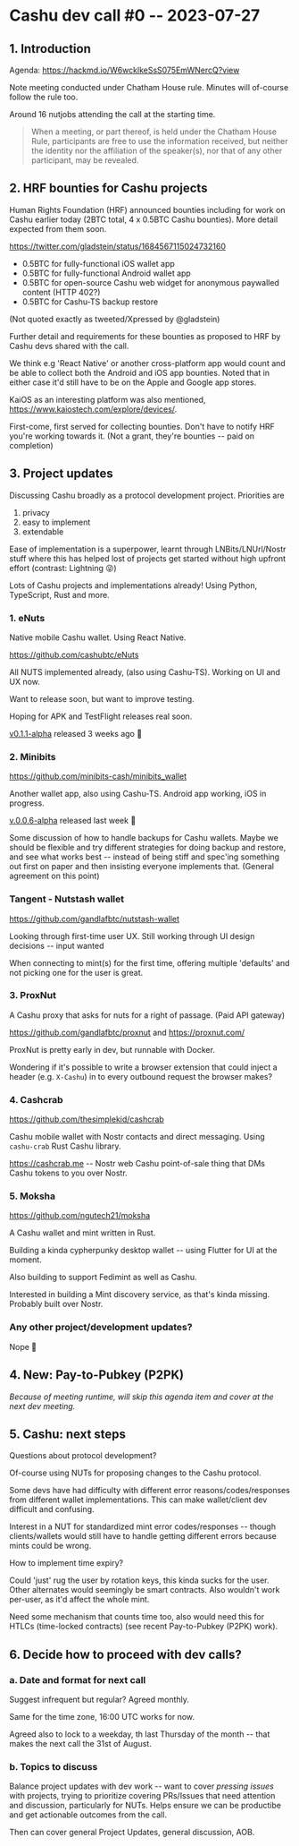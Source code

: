 # Cashu dev call #0 -- 2023-07-27

## 1. Introduction

Agenda: https://hackmd.io/W6wcklkeSsS075EmWNercQ?view

Note meeting conducted under Chatham House rule. Minutes will of-course follow the rule too.

Around 16 nutjobs attending the call at the starting time.

> When a meeting, or part thereof, is held under the Chatham House Rule,
> participants are free to use the information received, but neither the
> identity nor the affiliation of the speaker(s), nor that of any other
> participant, may be revealed.


## 2. HRF bounties for Cashu projects

Human Rights Foundation (HRF) announced bounties including for work on Cashu earlier today (2BTC total, 4 x 0.5BTC Cashu bounties). More detail expected from them soon.

https://twitter.com/gladstein/status/1684567115024732160

 - 0.5BTC for fully-functional iOS wallet app
 - 0.5BTC for fully-functional Android wallet app
 - 0.5BTC for open-source Cashu web widget for anonymous paywalled content (HTTP 402?)
 - 0.5BTC for Cashu-TS backup restore

(Not quoted exactly as tweeted/Xpressed by @gladstein)

Further detail and requirements for these bounties as proposed to HRF by Cashu devs shared with the call.

We think e.g 'React Native' or another cross-platform app would count and be able to collect both the Android and iOS app bounties. Noted that in either case it'd still have to be on the Apple and Google app stores.

KaiOS as an interesting platform was also mentioned, https://www.kaiostech.com/explore/devices/.

First-come, first served for collecting bounties. Don't have to notify HRF you're working towards it. (Not a grant, they're bounties -- paid on completion)


## 3. Project updates

Discussing Cashu broadly as a protocol development project. Priorities are

 1. privacy
 2. easy to implement
 3. extendable

Ease of implementation is a superpower, learnt through LNBits/LNUrl/Nostr stuff where this has helped lost of projects get started without high upfront effort (contrast: Lightning 😜)

Lots of Cashu projects and implementations already! Using Python, TypeScript, Rust and more.

### 1. eNuts

Native mobile Cashu wallet. Using React Native.

https://github.com/cashubtc/eNuts

All NUTS implemented already, (also using Cashu-TS). Working on UI and UX now.

Want to release soon, but want to improve testing.

Hoping for APK and TestFlight releases real soon.

[v0.1.1-alpha](https://github.com/cashubtc/eNuts/releases/tag/v0.1.1-alpha) released 3 weeks ago 🎉

### 2. Minibits

https://github.com/minibits-cash/minibits_wallet

Another wallet app, also using Cashu-TS. Android app working, iOS in progress.

[v.0.0.6-alpha](https://github.com/minibits-cash/minibits_wallet/releases/tag/v0.0.6-alpha) released last week 🎉

Some discussion of how to handle backups for Cashu wallets. Maybe we should be flexible and try different strategies for doing backup and restore, and see what works best -- instead of being stiff and spec'ing something out first on paper and then insisting everyone implements that. (General agreement on this point)

### Tangent - Nutstash wallet

https://github.com/gandlafbtc/nutstash-wallet

Looking through first-time user UX. Still working through UI design decisions -- input wanted

When connecting to mint(s) for the first time, offering multiple 'defaults' and not picking one for the user is great.

### 3. ProxNut

A Cashu proxy that asks for nuts for a right of passage. (Paid API gateway)

https://github.com/gandlafbtc/proxnut and https://proxnut.com/

ProxNut is pretty early in dev, but runnable with Docker.

Wondering if it's possible to write a browser extension that could inject a header (e.g. `X-Cashu`) in to every outbound request the browser makes?

### 4. Cashcrab

https://github.com/thesimplekid/cashcrab

Cashu mobile wallet with Nostr contacts and direct messaging. Using `cashu-crab` Rust Cashu library.

https://cashcrab.me -- Nostr web Cashu point-of-sale thing that DMs Cashu tokens to you over Nostr.

### 5. Moksha

https://github.com/ngutech21/moksha

A Cashu wallet and mint written in Rust.

Building a kinda cypherpunky desktop wallet -- using Flutter for UI at the moment.

Also building to support Fedimint as well as Cashu.

Interested in building a Mint discovery service, as that's kinda missing. Probably built over Nostr.

### Any other project/development updates?

Nope 🥜

## 4. New: Pay-to-Pubkey (P2PK)

*Because of meeting runtime, will skip this agenda item and cover at the next dev meeting.*


## 5. Cashu: next steps

Questions about protocol development?

Of-course using NUTs for proposing changes to the Cashu protocol.

Some devs have had difficulty with different error reasons/codes/responses from different wallet implementations.
This can make wallet/client dev difficult and confusing.

Interest in a NUT for standardized mint error codes/responses -- though clients/wallets would still have to handle getting different errors because mints could be wrong.

How to implement time expiry?

Could 'just' rug the user by rotation keys, this kinda sucks for the user. Other alternates would seemingly be smart contracts. Also wouldn't work per-user, as it'd affect the whole mint.

Need some mechanism that counts time too, also would need this for HTLCs (time-locked contracts) (see recent Pay-to-Pubkey (P2PK) work).


## 6. Decide how to proceed with dev calls?

### a. Date and format for next call

Suggest infrequent but regular? Agreed monthly.

Same for the time zone, 16:00 UTC works for now.

Agreed also to lock to a weekday, th last Thursday of the month -- that makes the next call the 31st of August.

### b. Topics to discuss

Balance project updates with dev work -- want to cover *pressing issues* with projects, trying to prioritize covering PRs/Issues that need attention and discussion, particularly for NUTs.
Helps ensure we can be productibe and get actionable outcomes from the call.

Then can cover general Project Updates, general discussion, AOB.

